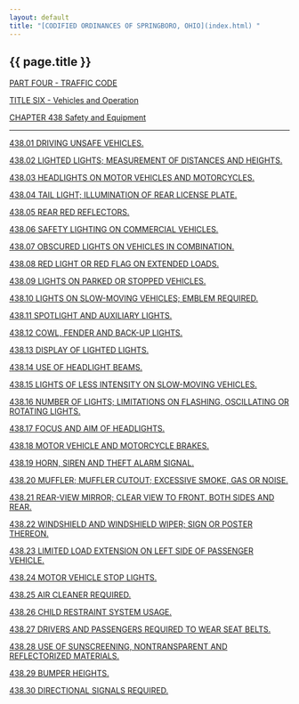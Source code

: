 ```yaml
---
layout: default 
title: "[CODIFIED ORDINANCES OF SPRINGBORO, OHIO](index.html) "
---
```


{{ page.title }}
----------------

[PART FOUR - TRAFFIC CODE](1b19a412.html)

[TITLE SIX - Vehicles and Operation](1ecba412.html)

[CHAPTER 438 Safety and Equipment](2379a412.html)

---

[438.01 DRIVING UNSAFE VEHICLES.](23a8a412.html)

[438.02 LIGHTED LIGHTS; MEASUREMENT OF DISTANCES AND
HEIGHTS.](23b2a412.html)

[438.03 HEADLIGHTS ON MOTOR VEHICLES AND MOTORCYCLES.](23c2a412.html)

[438.04 TAIL LIGHT; ILLUMINATION OF REAR LICENSE PLATE.](23caa412.html)

[438.05 REAR RED REFLECTORS.](23d2a412.html)

[438.06 SAFETY LIGHTING ON COMMERCIAL VEHICLES.](23d8a412.html)

[438.07 OBSCURED LIGHTS ON VEHICLES IN COMBINATION.](23dfa412.html)

[438.08 RED LIGHT OR RED FLAG ON EXTENDED LOADS.](23e5a412.html)

[438.09 LIGHTS ON PARKED OR STOPPED VEHICLES.](23eba412.html)

[438.10 LIGHTS ON SLOW-MOVING VEHICLES; EMBLEM REQUIRED.](23f2a412.html)

[438.11 SPOTLIGHT AND AUXILIARY LIGHTS.](2412a412.html)

[438.12 COWL, FENDER AND BACK-UP LIGHTS.](241aa412.html)

[438.13 DISPLAY OF LIGHTED LIGHTS.](2422a412.html)

[438.14 USE OF HEADLIGHT BEAMS.](242aa412.html)

[438.15 LIGHTS OF LESS INTENSITY ON SLOW-MOVING
VEHICLES.](2430a412.html)

[438.16 NUMBER OF LIGHTS; LIMITATIONS ON FLASHING, OSCILLATING OR
ROTATING LIGHTS.](2436a412.html)

[438.17 FOCUS AND AIM OF HEADLIGHTS.](2445a412.html)

[438.18 MOTOR VEHICLE AND MOTORCYCLE BRAKES.](244ba412.html)

[438.19 HORN, SIREN AND THEFT ALARM SIGNAL.](245fa412.html)

[438.20 MUFFLER; MUFFLER CUTOUT; EXCESSIVE SMOKE, GAS OR
NOISE.](2469a412.html)

[438.21 REAR-VIEW MIRROR; CLEAR VIEW TO FRONT, BOTH SIDES AND
REAR.](2471a412.html)

[438.22 WINDSHIELD AND WINDSHIELD WIPER; SIGN OR POSTER
THEREON.](2477a412.html)

[438.23 LIMITED LOAD EXTENSION ON LEFT SIDE OF PASSENGER
VEHICLE.](2487a412.html)

[438.24 MOTOR VEHICLE STOP LIGHTS.](248da412.html)

[438.25 AIR CLEANER REQUIRED.](2496a412.html)

[438.26 CHILD RESTRAINT SYSTEM USAGE.](249da412.html)

[438.27 DRIVERS AND PASSENGERS REQUIRED TO WEAR SEAT
BELTS.](24b9a412.html)

[438.28 USE OF SUNSCREENING, NONTRANSPARENT AND REFLECTORIZED
MATERIALS.](24d9a412.html)

[438.29 BUMPER HEIGHTS.](24faa412.html)

[438.30 DIRECTIONAL SIGNALS REQUIRED.](2523a412.html)
